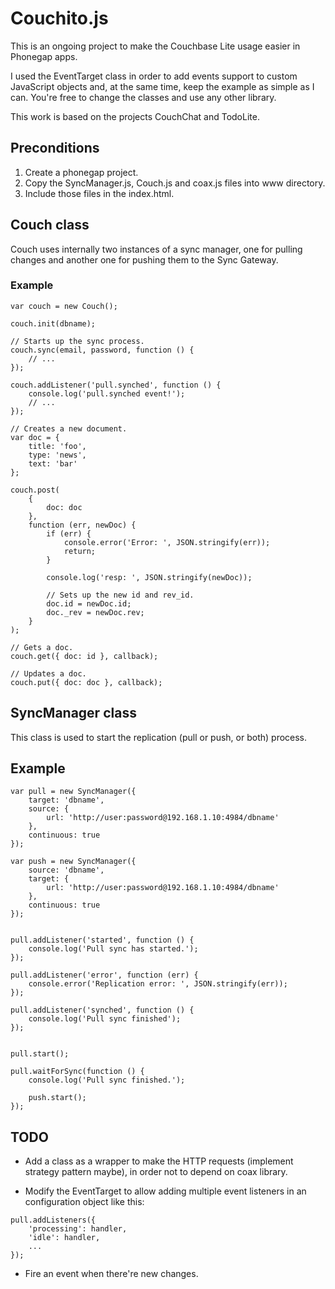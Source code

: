 # Couchito.js

This is an ongoing project to make the Couchbase Lite usage easier in Phonegap apps.

I used the EventTarget class in order to add events support to custom JavaScript objects and, at
the same time, keep the example as simple as I can. You're free to change the classes and use any 
other library.

This work is based on the projects CouchChat and TodoLite.


## Preconditions

1. Create a phonegap project.
2. Copy the SyncManager.js, Couch.js and coax.js files into www directory.
3. Include those files in the index.html.


## Couch class

Couch uses internally two instances of a sync manager, one for pulling changes and another one for
pushing them to the Sync Gateway.

### Example

```
var couch = new Couch();

couch.init(dbname);

// Starts up the sync process.
couch.sync(email, password, function () {
	// ...
});

couch.addListener('pull.synched', function () {    
    console.log('pull.synched event!');
    // ...
});

// Creates a new document.
var doc = {
    title: 'foo',
    type: 'news',
    text: 'bar'
};

couch.post(
    {
        doc: doc
    }, 
    function (err, newDoc) {
        if (err) {
            console.error('Error: ', JSON.stringify(err));
            return;
        }

        console.log('resp: ', JSON.stringify(newDoc));

        // Sets up the new id and rev_id.
        doc.id = newDoc.id;
        doc._rev = newDoc.rev;
    }
);

// Gets a doc.
couch.get({ doc: id }, callback);

// Updates a doc.
couch.put({ doc: doc }, callback);

```


## SyncManager class

This class is used to start the replication (pull or push, or both) process.

## Example

```
var pull = new SyncManager({ 
	target: 'dbname', 
	source: { 
		url: 'http://user:password@192.168.1.10:4984/dbname'
	}, 
	continuous: true 
});

var push = new SyncManager({ 
	source: 'dbname', 
	target: { 
		url: 'http://user:password@192.168.1.10:4984/dbname'
	}, 
	continuous: true 
});


pull.addListener('started', function () {
	console.log('Pull sync has started.');
});

pull.addListener('error', function (err) {
	console.error('Replication error: ', JSON.stringify(err));
});

pull.addListener('synched', function () {
	console.log('Pull sync finished');
});


pull.start();

pull.waitForSync(function () { 
	console.log('Pull sync finished.');

	push.start();
});
```


## TODO

- Add a class as a wrapper to make the HTTP requests (implement strategy pattern maybe), in order
not to depend on coax library.

- Modify the EventTarget to allow adding multiple event listeners in an configuration object like this:

```
pull.addListeners({
    'processing': handler,
    'idle': handler,
    ...
});
```

- Fire an event when there're new changes.
